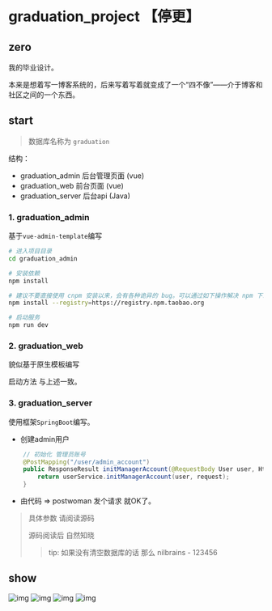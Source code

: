 # graduation_project 【停更】

## zero

我的毕业设计。

本来是想着写一博客系统的，后来写着写着就变成了一个“四不像”——介于博客和社区之间的一个东西。

## start

> 数据库名称为 `graduation`

结构：

- graduation_admin 后台管理页面 (vue)
- graduation_web 前台页面 (vue)
- graduation_server 后台api (Java)

### 1. graduation_admin

基于`vue-admin-template`编写

```bash
# 进入项目目录
cd graduation_admin

# 安装依赖
npm install

# 建议不要直接使用 cnpm 安装以来，会有各种诡异的 bug。可以通过如下操作解决 npm 下载速度慢的问题
npm install --registry=https://registry.npm.taobao.org

# 启动服务
npm run dev
```

### 2. graduation_web

貌似基于原生模板编写

启动方法 与上述一致。

### 3. graduation_server

使用框架`SpringBoot`编写。

- 创建admin用户

```java
    // 初始化 管理员账号
    @PostMapping("/user/admin_account")
    public ResponseResult initManagerAccount(@RequestBody User user, HttpServletRequest request) {
        return userService.initManagerAccount(user, request);
    }
```

- 由代码 => postwoman 发个请求 就OK了。

> 具体参数 请阅读源码
>
> 源码阅读后 自然知晓
> > tip: 如果没有清空数据库的话 那么 nilbrains - 123456

## show

![img](./imgs/nil_2021-02-05_14-28-20.png)
![img](./imgs/nil_2021-02-05_14-28-43.png)
![img](./imgs/nil_2021-02-05_14-28-54.png)
![img](./imgs/nil_2021-02-05_14-30-16.png)

